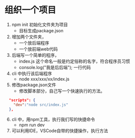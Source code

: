 # 组织一个项目
1. npm init 初始化文件夹为项目
    * 目标生成package.json
2. 增加两个文件夹，
    * 一个放后端程序
    * 一个放前端web代码
3. 后端写一个简单的程序，
    * index.js 这个命名一般是约定俗称的名字，符合程序员习惯
    * console.log("我是后后端"); 一行代码
4. cli 中执行该后端程序
    * node xxx/xxx/xx/index.js
5. 修改package.json文件
    * 修改脚本部分，自己写一个快速执行的方法。
```json
  "scripts": {
    "dev":"node src/index.js"
  },
```
6. cli 中，用npm工具，执行我们写的快捷命令
    * npm run dev
7. 可以利用IDE，VSCode自带的快捷操作，执行方法